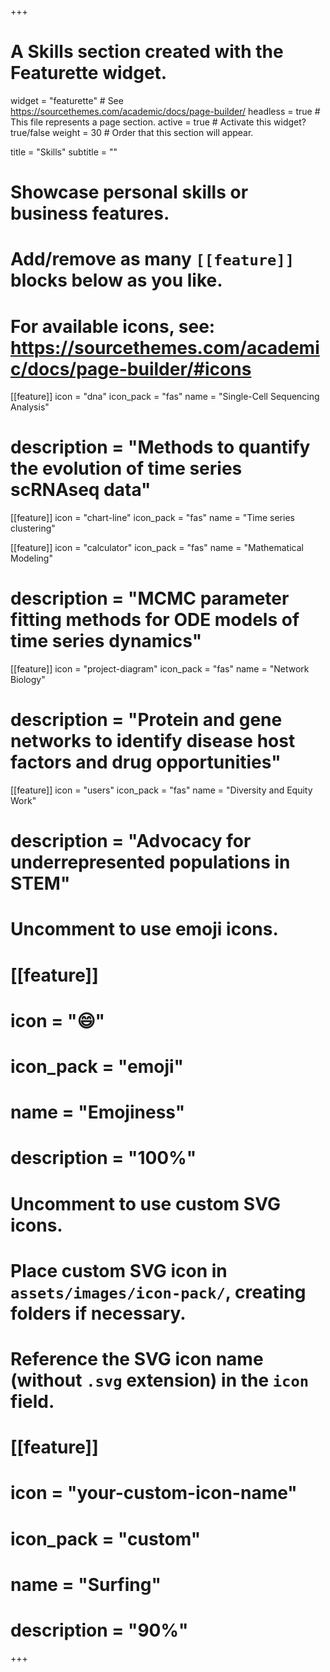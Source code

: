 +++
# A Skills section created with the Featurette widget.
widget = "featurette"  # See https://sourcethemes.com/academic/docs/page-builder/
headless = true  # This file represents a page section.
active = true  # Activate this widget? true/false
weight = 30  # Order that this section will appear.

title = "Skills"
subtitle = ""

# Showcase personal skills or business features.
# 
# Add/remove as many `[[feature]]` blocks below as you like.
# 
# For available icons, see: https://sourcethemes.com/academic/docs/page-builder/#icons

[[feature]]
  icon = "dna"
  icon_pack = "fas"
  name = "Single-Cell Sequencing Analysis"
#  description = "Methods to quantify the evolution of time series scRNAseq data"

[[feature]]
  icon = "chart-line"
  icon_pack = "fas"
  name = "Time series clustering"

[[feature]]
  icon = "calculator"
  icon_pack = "fas"
  name = "Mathematical Modeling"
#  description = "MCMC parameter fitting methods for ODE models of time series dynamics"
  
[[feature]]
  icon = "project-diagram"
  icon_pack = "fas"
  name = "Network Biology"
#  description = "Protein and gene networks to identify disease host factors and drug opportunities"  
  
[[feature]]
  icon = "users"
  icon_pack = "fas"
  name = "Diversity and Equity Work"
#  description = "Advocacy for underrepresented populations in STEM"

# Uncomment to use emoji icons.
# [[feature]]
#  icon = ":smile:"
#  icon_pack = "emoji"
#  name = "Emojiness"
#  description = "100%"  

# Uncomment to use custom SVG icons.
# Place custom SVG icon in `assets/images/icon-pack/`, creating folders if necessary.
# Reference the SVG icon name (without `.svg` extension) in the `icon` field.
# [[feature]]
#  icon = "your-custom-icon-name"
#  icon_pack = "custom"
#  name = "Surfing"
#  description = "90%"

+++
